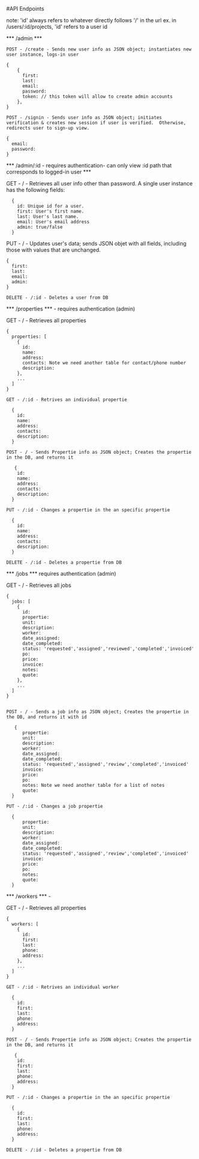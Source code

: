 #API Endpoints

note: 'id' always refers to whatever directly follows '/' in the url
      ex. in /users/:id/projects, 'id' refers to a user id

*** /admin ***
  
    POST - /create - Sends new user info as JSON object; instantiates new user instance, logs-in user
    
    {
        {
          first:
          last:
          email:
          password:
          token: // this token will allow to create admin accounts   
        },
    }

    POST - /signin - Sends user info as JSON object; initiates verification & creates new session if user is verified.  Otherwise, redirects user to sign-up view.
    
    {
      email:
      password:
    }

*** /admin/:id - requires authentication- can only view :id path that corresponds to logged-in user ***

   GET - / - Retrieves all user info other than password.  A single user instance has the following fields:
    
      {
        id: Unique id for a user.
        first: User's first name.
        last: User's last name.
        email: User's email address
        admin: true/false
      }

   PUT - / - Updates user's data; sends JSON objet with all fields, including those with values that are unchanged.
    
    {
      first:
      last:
      email:
      admin:
    }

    DELETE - /:id - Deletes a user from DB


*** /properties *** - requires authentication (admin)

   GET - / - Retrieves all properties
    
    {
      properties: [
        {
          id:
          name:
          address:
          contacts: Note we need another table for contact/phone number
          description:
        },
        ...
      ]
    }

    GET - /:id - Retrives an individual propertie 

      {
        id:
        name:
        address:
        contacts:
        description:
      }

    POST - / - Sends Propertie info as JSON object; Creates the propertie in the DB, and returns it

       {
        id:
        name:
        address:
        contacts:
        description:
      }

    PUT - /:id - Changes a propertie in the an specific propertie

      {
        id: 
        name:
        address:
        contacts:
        description:
      }

    DELETE - /:id - Deletes a propertie from DB

*** /jobs *** requires authentication (admin)


   GET - / - Retrieves all jobs
    
    {
      jobs: [
        {
          id:
          propertie:
          unit:
          description:
          worker:
          date_assigned:
          date_completed:
          status: 'requested','assigned','reviewed','completed','invoiced' 
          po:
          price: 
          invoice:
          notes:
          quote: 
        },
        ...
      ]
    }


    POST - / - Sends a job info as JSON object; Creates the propertie in the DB, and returns it with id

       {
          propertie:
          unit:
          description:
          worker:
          date_assigned:
          date_completed:
          status: 'requested','assigned','review','completed','invoiced' 
          invoice:
          price:
          po:
          notes: Note we need another table for a list of notes
          quote:
      }

    PUT - /:id - Changes a job propertie 

      {
          propertie:
          unit:
          description:
          worker:
          date_assigned:
          date_completed:
          status: 'requested','assigned','review','completed','invoiced' 
          invoice:
          price:
          po:
          notes:
          quote:
      }

*** /workers *** - 

GET - / - Retrieves all properties
    
    {
      workers: [
        {
          id:
          first:
          last:
          phone:
          address:
        },
        ...
      ]
    }

    GET - /:id - Retrives an individual worker

      {
        id:
        first:
        last:
        phone:
        address:
      }

    POST - / - Sends Propertie info as JSON object; Creates the propertie in the DB, and returns it

       {
        id:
        first:
        last:
        phone:
        address:
      }

    PUT - /:id - Changes a propertie in the an specific propertie

      {
        id:
        first:
        last:
        phone:
        address:
      }

    DELETE - /:id - Deletes a propertie from DB
